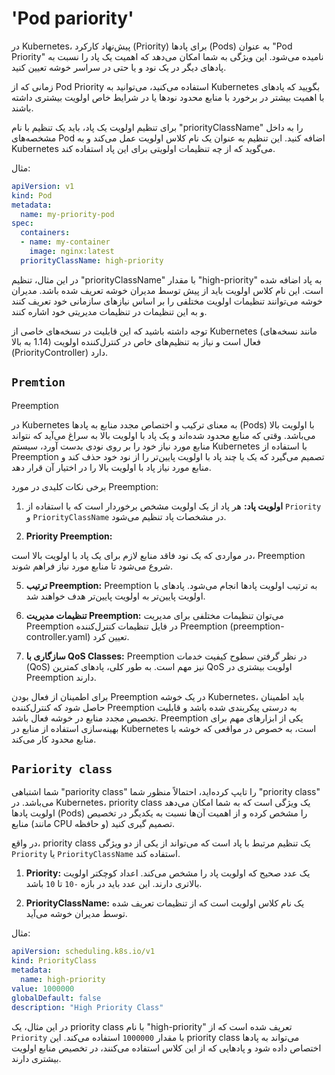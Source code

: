 # 'Pod pariority'

در Kubernetes، پیش‌نهاد کارکرد (Priority) برای پادها (Pods) به عنوان "Pod Priority" نامیده می‌شود. این ویژگی به شما امکان می‌دهد که اهمیت یک پاد را نسبت به پادهای دیگر در یک نود و یا حتی در سراسر خوشه تعیین کنید.

زمانی که از Pod Priority استفاده می‌کنید، می‌توانید به Kubernetes بگویید که پادهای با اهمیت بیشتر در برخورد با منابع محدود نود‌ها یا در شرایط خاص اولویت بیشتری داشته باشند.

برای تنظیم اولویت یک پاد، باید یک تنظیم با نام "priorityClassName" را به داخل مشخصه‌های Pod اضافه کنید. این تنظیم به عنوان یک نام کلاس اولویت عمل می‌کند و به Kubernetes می‌گوید که از چه تنظیمات اولویتی برای این پاد استفاده کند.

مثال:
```yaml
apiVersion: v1
kind: Pod
metadata:
  name: my-priority-pod
spec:
  containers:
  - name: my-container
    image: nginx:latest
  priorityClassName: high-priority
```

در این مثال، تنظیم "priorityClassName" با مقدار "high-priority" به پاد اضافه شده است. این نام کلاس اولویت باید از پیش توسط مدیران خوشه تعریف شده باشد. مدیران خوشه می‌توانند تنظیمات اولویت مختلفی را بر اساس نیازهای سازمانی خود تعریف کنند و به این تنظیمات در تنظیمات مدیریتی خود اشاره کنند.

توجه داشته باشید که این قابلیت در نسخه‌های خاصی از Kubernetes (مانند نسخه‌های 1.14 به بالا) فعال است و نیاز به تنظیم‌های خاص در کنترل‌کننده اولویت (PriorityController) دارد.


## `Premtion`

Preemption

در Kubernetes به معنای ترکیب و اختصاص مجدد منابع به پادها (Pods) با اولویت بالا می‌باشد. وقتی که منابع محدود شده‌اند و یک پاد با اولویت بالا به سراغ می‌آید که نتواند منابع مورد نیاز خود را بر روی نودی بدست آورد، سیستم Kubernetes با استفاده از Preemption تصمیم می‌گیرد که یک یا چند پاد با اولویت پایین‌تر را از نود خود حذف کند و منابع مورد نیاز پاد با اولویت بالا را در اختیار آن قرار دهد.

برخی نکات کلیدی در مورد Preemption:

1. **اولویت پاد:** هر پاد از یک اولویت مشخص برخوردار است که با استفاده از `Priority` و `PriorityClassName` در مشخصات پاد تنظیم می‌شود.

2. **Priority Preemption:**
  
  در مواردی که یک نود فاقد منابع لازم برای یک پاد با اولویت بالا است، Preemption شروع می‌شود تا منابع مورد نیاز فراهم شوند.

5. **ترتیب Preemption:** Preemption به ترتیب اولویت پادها انجام می‌شود. پادهای با اولویت پایین‌تر به اولویت پایین‌تر هدف خواهند شد.

6. **تنظیمات مدیریت Preemption:** می‌توان تنظیمات مختلفی برای مدیریت Preemption در فایل تنظیمات کنترل‌کننده Preemption (preemption-controller.yaml) تعیین کرد.

7. **سازگاری با QoS Classes:** Preemption در نظر گرفتن سطوح کیفیت خدمات (QoS) نیز مهم است. به طور کلی، پادهای کمترین QoS اولویت بیشتری در Preemption دارند.

برای اطمینان از فعال بودن Preemption در یک خوشه Kubernetes، باید اطمینان حاصل شود که کنترل‌کننده Preemption به درستی پیکربندی شده باشد و قابلیت تخصیص مجدد منابع در خوشه فعال باشد. Preemption یکی از ابزارهای مهم برای بهینه‌سازی استفاده از منابع در Kubernetes است، به خصوص در مواقعی که خوشه با منابع محدود کار می‌کند.

## `Pariority class`

شما اشتباهی "pariority class" را تایپ کرده‌اید، احتمالاً منظور شما "priority class" می‌باشد. در Kubernetes، priority class یک ویژگی است که به شما امکان می‌دهد اولویت پادها (Pods) را مشخص کرده و از اهمیت آن‌ها نسبت به یکدیگر در تخصیص منابع (مانند CPU و حافظه) تصمیم گیری کنید.

در واقع، priority class یک تنظیم مرتبط با پاد است که می‌تواند از یکی از دو ویژگی `Priority` یا `PriorityClassName` استفاده کند.

1. **Priority:** یک عدد صحیح که اولویت پاد را مشخص می‌کند. اعداد کوچکتر اولویت بالاتری دارند. این عدد باید در بازه `-10` تا `10` باشد.

2. **PriorityClassName:** یک نام کلاس اولویت است که از تنظیمات تعریف شده توسط مدیران خوشه می‌آید.

مثال:

```yaml
apiVersion: scheduling.k8s.io/v1
kind: PriorityClass
metadata:
  name: high-priority
value: 1000000
globalDefault: false
description: "High Priority Class"
```

در این مثال، یک priority class با نام "high-priority" تعریف شده است که از `Priority` با مقدار `1000000` استفاده می‌کند. این priority class می‌تواند به پادها اختصاص داده شود و پادهایی که از این کلاس استفاده می‌کنند، در تخصیص منابع اولویت بیشتری دارند.
